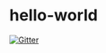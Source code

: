 # hello-world

[![Gitter](https://badges.gitter.im/zaxrok/hello-world.svg)](https://gitter.im/zaxrok/hello-world?utm_source=badge&utm_medium=badge&utm_campaign=pr-badge&utm_content=badge)